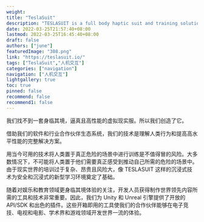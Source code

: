 ```yaml
---
weight: 
title: "TeslaSuit"
description: "TESLASUIT is a full body haptic suit and training solution for physical VR experiences. TESLASUIT integrates a combination of haptics, motion capture, and biometry.TESLASUIT是一款全身触觉套装，是物理虚拟现实体验的训练解决方案。TESLASUIT结合了触觉、动作捕捉和生物统计学。"
date: 2022-03-25T21:57:40+08:00
lastmod: 2022-03-25T16:45:40+08:00
draft: false
authors: ["june"]
featuredImage: "308.png"
link: "https://teslasuit.io/"
tags: ["TeslaSuit","人机交互"]
categories: ["navigation"]
navigation: ["人机交互"]
lightgallery: true
toc: true
pinned: false
recommend: false
recommend1: false
---
```

我们找不到一套身临其境，逼真且高性能的虚拟现实服。所以我们创造了它。

借助我们的软件和行业合作伙伴生态系统，我们的技术是理解人类行为和提高高水平性能的完整解决方案。

用当今可用的技术将人类置于真正危险的场景中进行训练是不值得冒的风险。大多数情况下，不可能将人类置于他们需要真正感受到推动自己所需的危险的场景中。由于现实世界的培训过于复杂、昂贵且风险大，像 TESLASUIT 这样的沉浸式技术为安全和沉浸式的新型学习环境奠定了基础。

随着对娱乐和教育领域更身临其境体验的关注，开发人员获得制作世界领先内容所需的工具和技术非常重要。因此，我们为 Unity 和 Unreal 引擎提供了开放的 API/SDK 和出色的插件。这些开箱即用的工具使我们的合作伙伴能够在电子竞技、电视和电影、学术界和游戏领域开发世界一流的体验。
